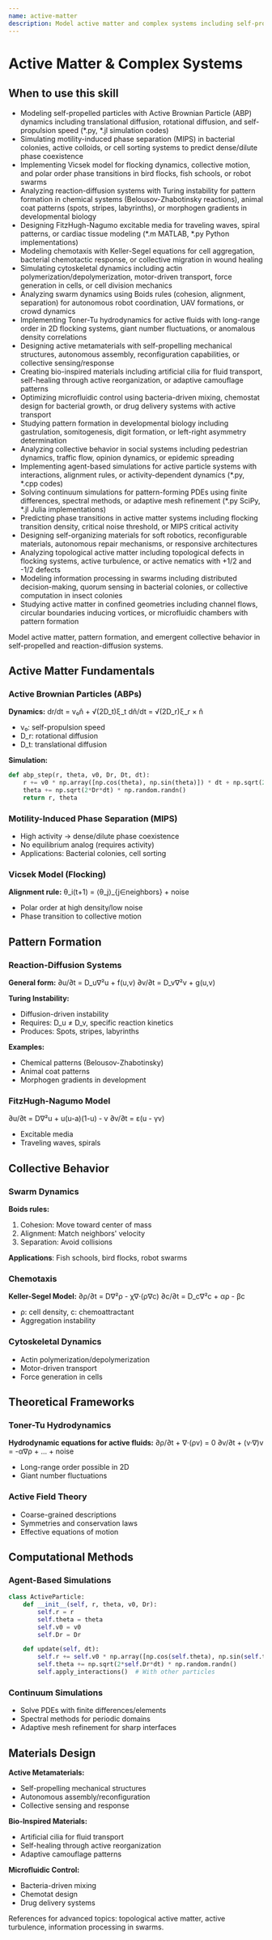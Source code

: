 ```yaml
---
name: active-matter
description: Model active matter and complex systems including self-propelled particles, flocking, pattern formation, and collective behavior with Active Brownian Particles (ABPs), Vicsek model for alignment dynamics, motility-induced phase separation (MIPS), reaction-diffusion systems (Turing patterns, FitzHugh-Nagumo), collective behavior (swarm dynamics, chemotaxis, cytoskeletal dynamics), and Toner-Tu hydrodynamics for active fluids. Use when studying bacterial colonies with phase separation, self-organizing materials (active metamaterials, bio-inspired designs), microfluidic control, pattern formation in developmental biology, swarm robotics, or designing autonomous self-healing materials with emergent collective behavior.
---
```


# Active Matter & Complex Systems

## When to use this skill

- Modeling self-propelled particles with Active Brownian Particle (ABP) dynamics including translational diffusion, rotational diffusion, and self-propulsion speed (*.py, *.jl simulation codes)
- Simulating motility-induced phase separation (MIPS) in bacterial colonies, active colloids, or cell sorting systems to predict dense/dilute phase coexistence
- Implementing Vicsek model for flocking dynamics, collective motion, and polar order phase transitions in bird flocks, fish schools, or robot swarms
- Analyzing reaction-diffusion systems with Turing instability for pattern formation in chemical systems (Belousov-Zhabotinsky reactions), animal coat patterns (spots, stripes, labyrinths), or morphogen gradients in developmental biology
- Designing FitzHugh-Nagumo excitable media for traveling waves, spiral patterns, or cardiac tissue modeling (*.m MATLAB, *.py Python implementations)
- Modeling chemotaxis with Keller-Segel equations for cell aggregation, bacterial chemotactic response, or collective migration in wound healing
- Simulating cytoskeletal dynamics including actin polymerization/depolymerization, motor-driven transport, force generation in cells, or cell division mechanics
- Analyzing swarm dynamics using Boids rules (cohesion, alignment, separation) for autonomous robot coordination, UAV formations, or crowd dynamics
- Implementing Toner-Tu hydrodynamics for active fluids with long-range order in 2D flocking systems, giant number fluctuations, or anomalous density correlations
- Designing active metamaterials with self-propelling mechanical structures, autonomous assembly, reconfiguration capabilities, or collective sensing/response
- Creating bio-inspired materials including artificial cilia for fluid transport, self-healing through active reorganization, or adaptive camouflage patterns
- Optimizing microfluidic control using bacteria-driven mixing, chemostat design for bacterial growth, or drug delivery systems with active transport
- Studying pattern formation in developmental biology including gastrulation, somitogenesis, digit formation, or left-right asymmetry determination
- Analyzing collective behavior in social systems including pedestrian dynamics, traffic flow, opinion dynamics, or epidemic spreading
- Implementing agent-based simulations for active particle systems with interactions, alignment rules, or activity-dependent dynamics (*.py, *.cpp codes)
- Solving continuum simulations for pattern-forming PDEs using finite differences, spectral methods, or adaptive mesh refinement (*.py SciPy, *.jl Julia implementations)
- Predicting phase transitions in active matter systems including flocking transition density, critical noise threshold, or MIPS critical activity
- Designing self-organizing materials for soft robotics, reconfigurable materials, autonomous repair mechanisms, or responsive architectures
- Analyzing topological active matter including topological defects in flocking systems, active turbulence, or active nematics with +1/2 and -1/2 defects
- Modeling information processing in swarms including distributed decision-making, quorum sensing in bacterial colonies, or collective computation in insect colonies
- Studying active matter in confined geometries including channel flows, circular boundaries inducing vortices, or microfluidic chambers with pattern formation

Model active matter, pattern formation, and emergent collective behavior in self-propelled and reaction-diffusion systems.

## Active Matter Fundamentals

### Active Brownian Particles (ABPs)
**Dynamics:**
dr/dt = v₀n̂ + √(2D_t)ξ_t
dn̂/dt = √(2D_r)ξ_r × n̂
- v₀: self-propulsion speed
- D_r: rotational diffusion
- D_t: translational diffusion

**Simulation:**
```python
def abp_step(r, theta, v0, Dr, Dt, dt):
    r += v0 * np.array([np.cos(theta), np.sin(theta)]) * dt + np.sqrt(2*Dt*dt) * np.random.randn(2)
    theta += np.sqrt(2*Dr*dt) * np.random.randn()
    return r, theta
```

### Motility-Induced Phase Separation (MIPS)
- High activity → dense/dilute phase coexistence
- No equilibrium analog (requires activity)
- Applications: Bacterial colonies, cell sorting

### Vicsek Model (Flocking)
**Alignment rule:**
θ_i(t+1) = ⟨θ_j⟩_{j∈neighbors} + noise
- Polar order at high density/low noise
- Phase transition to collective motion

## Pattern Formation

### Reaction-Diffusion Systems
**General form:**
∂u/∂t = D_u∇²u + f(u,v)
∂v/∂t = D_v∇²v + g(u,v)

**Turing Instability:**
- Diffusion-driven instability
- Requires: D_u ≠ D_v, specific reaction kinetics
- Produces: Spots, stripes, labyrinths

**Examples:**
- Chemical patterns (Belousov-Zhabotinsky)
- Animal coat patterns
- Morphogen gradients in development

### FitzHugh-Nagumo Model
∂u/∂t = D∇²u + u(u-a)(1-u) - v
∂v/∂t = ε(u - γv)
- Excitable media
- Traveling waves, spirals

## Collective Behavior

### Swarm Dynamics
**Boids rules:**
1. Cohesion: Move toward center of mass
2. Alignment: Match neighbors' velocity
3. Separation: Avoid collisions

**Applications**: Fish schools, bird flocks, robot swarms

### Chemotaxis
**Keller-Segel Model:**
∂ρ/∂t = D∇²ρ - χ∇·(ρ∇c)
∂c/∂t = D_c∇²c + αρ - βc
- ρ: cell density, c: chemoattractant
- Aggregation instability

### Cytoskeletal Dynamics
- Actin polymerization/depolymerization
- Motor-driven transport
- Force generation in cells

## Theoretical Frameworks

### Toner-Tu Hydrodynamics
**Hydrodynamic equations for active fluids:**
∂ρ/∂t + ∇·(ρv) = 0
∂v/∂t + (v·∇)v = -α∇ρ + ... + noise
- Long-range order possible in 2D
- Giant number fluctuations

### Active Field Theory
- Coarse-grained descriptions
- Symmetries and conservation laws
- Effective equations of motion

## Computational Methods

### Agent-Based Simulations
```python
class ActiveParticle:
    def __init__(self, r, theta, v0, Dr):
        self.r = r
        self.theta = theta
        self.v0 = v0
        self.Dr = Dr

    def update(self, dt):
        self.r += self.v0 * np.array([np.cos(self.theta), np.sin(self.theta)]) * dt
        self.theta += np.sqrt(2*self.Dr*dt) * np.random.randn()
        self.apply_interactions()  # With other particles
```

### Continuum Simulations
- Solve PDEs with finite differences/elements
- Spectral methods for periodic domains
- Adaptive mesh refinement for sharp interfaces

## Materials Design

**Active Metamaterials:**
- Self-propelling mechanical structures
- Autonomous assembly/reconfiguration
- Collective sensing and response

**Bio-Inspired Materials:**
- Artificial cilia for fluid transport
- Self-healing through active reorganization
- Adaptive camouflage patterns

**Microfluidic Control:**
- Bacteria-driven mixing
- Chemotat design
- Drug delivery systems

References for advanced topics: topological active matter, active turbulence, information processing in swarms.
